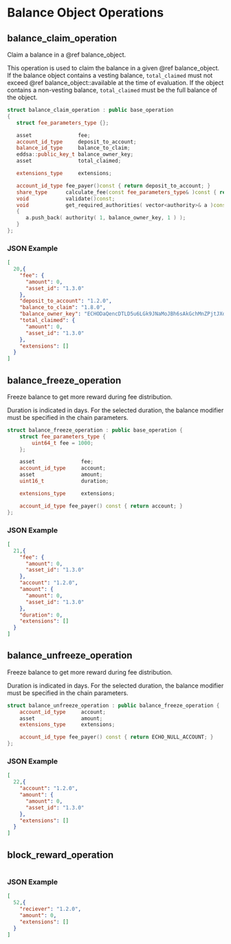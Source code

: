 # Balance Object Operations

## balance_claim_operation

Claim a balance in a @ref balance_object.

This operation is used to claim the balance in a given @ref balance_object. If the balance object contains a vesting balance, `total_claimed` must not exceed @ref balance_object::available at the time of evaluation. If the object contains a non-vesting balance, `total_claimed` must be the full balance of the object.

```cpp
struct balance_claim_operation : public base_operation
{
   struct fee_parameters_type {};

   asset               fee;
   account_id_type     deposit_to_account;
   balance_id_type     balance_to_claim;
   eddsa::public_key_t balance_owner_key;
   asset               total_claimed;

   extensions_type     extensions;

   account_id_type fee_payer()const { return deposit_to_account; }
   share_type      calculate_fee(const fee_parameters_type& )const { return 0; }
   void            validate()const;
   void            get_required_authorities( vector<authority>& a )const
   {
      a.push_back( authority( 1, balance_owner_key, 1 ) );
   }
};
```

### JSON Example

```json
[
  20,{
    "fee": {
      "amount": 0,
      "asset_id": "1.3.0"
    },
    "deposit_to_account": "1.2.0",
    "balance_to_claim": "1.8.0",
    "balance_owner_key": "ECHODaQencDTLD5u6LGk9JNaMoJBh6sAkGchMnZPjtJXdvG3",
    "total_claimed": {
      "amount": 0,
      "asset_id": "1.3.0"
    },
    "extensions": []
  }
]
```

## balance_freeze_operation

Freeze balance to get more reward during fee distribution.

Duration is indicated in days. For the selected duration, the balance modifier must be specified in the chain parameters.

```cpp
struct balance_freeze_operation : public base_operation {
    struct fee_parameters_type {
        uint64_t fee = 1000;
    };

    asset               fee;
    account_id_type     account;
    asset               amount;
    uint16_t            duration;

    extensions_type     extensions;

    account_id_type fee_payer() const { return account; }
};
```

### JSON Example

```json
[
  21,{
    "fee": {
      "amount": 0,
      "asset_id": "1.3.0"
    },
    "account": "1.2.0",
    "amount": {
      "amount": 0,
      "asset_id": "1.3.0"
    },
    "duration": 0,
    "extensions": []
  }
]
```

## balance_unfreeze_operation

Freeze balance to get more reward during fee distribution.

Duration is indicated in days. For the selected duration, the balance modifier must be specified in the chain parameters.

```cpp
struct balance_unfreeze_operation : public balance_freeze_operation {
    account_id_type     account;
    asset               amount;
    extensions_type     extensions;

    account_id_type fee_payer() const { return ECHO_NULL_ACCOUNT; }
};
```

### JSON Example

```json
[
  22,{
    "account": "1.2.0",
    "amount": {
      "amount": 0,
      "asset_id": "1.3.0"
    },
    "extensions": []
  }
]
```

## block_reward_operation

```cpp
```

### JSON Example

```json
[
  52,{
    "reciever": "1.2.0",
    "amount": 0,
    "extensions": []
  }
]
```